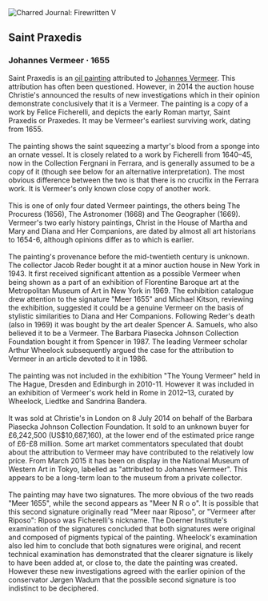 <div class="artwork-of-the-day">
  <div class="container">
    <div class="img-wrapper">
      <img
        src="https://uploads8.wikiart.org/00367/images/johannes-vermeer/screenshot-2021-11-13-172329.png"
        alt="Charred Journal: Firewritten V" />
    </div>
    <div class="artwork-detail">
      <div class="artwork-origin"> 
        <h2 class="artwork-name">Saint Praxedis</h2>
        <h3 class="artist">
          Johannes Vermeer
                    ·  1655
        </h3>
      </div>
      <p class="description">
        <span class="artwork-description-text ng-binding" ng-bind-html="viewModel.ArtworkOfTheDay.Description | unsafe">Saint Praxedis is an <a target="_blank" href="/en/paintings-by-media/oil-on-sacking">oil painting</a> attributed to <a target="_blank" href="/en/johannes-vermeer">Johannes Vermeer</a>. This attribution has often been questioned. However, in 2014 the auction house Christie's announced the results of new investigations which in their opinion demonstrate conclusively that it is a Vermeer. The painting is a copy of a work by Felice Ficherelli, and depicts the early Roman martyr, Saint Praxedis or Praxedes. It may be Vermeer's earliest surviving work, dating from 1655.
<br>
<br>The painting shows the saint squeezing a martyr's blood from a sponge into an ornate vessel. It is closely related to a work by Ficherelli from 1640–45, now in the Collection Fergnani in Ferrara, and is generally assumed to be a copy of it (though see below for an alternative interpretation). The most obvious difference between the two is that there is no crucifix in the Ferrara work. It is Vermeer's only known close copy of another work.
<br>
<br>This is one of only four dated Vermeer paintings, the others being The Procuress (1656), The Astronomer (1668) and The Geographer (1669). Vermeer's two early history paintings, Christ in the House of Martha and Mary and Diana and Her Companions, are dated by almost all art historians to 1654-6, although opinions differ as to which is earlier.
<br>
<br>The painting's provenance before the mid-twentieth century is unknown. The collector Jacob Reder bought it at a minor auction house in New York in 1943. It first received significant attention as a possible Vermeer when being shown as a part of an exhibition of Florentine Baroque art at the Metropolitan Museum of Art in New York in 1969. The exhibition catalogue drew attention to the signature "Meer 1655" and Michael Kitson, reviewing the exhibition, suggested it could be a genuine Vermeer on the basis of stylistic similarities to Diana and Her Companions. Following Reder's death (also in 1969) it was bought by the art dealer Spencer A. Samuels, who also believed it to be a Vermeer. The Barbara Piasecka Johnson Collection Foundation bought it from Spencer in 1987. The leading Vermeer scholar Arthur Wheelock subsequently argued the case for the attribution to Vermeer in an article devoted to it in 1986.
<br>
<br>The painting was not included in the exhibition "The Young Vermeer" held in The Hague, Dresden and Edinburgh in 2010-11. However it was included in an exhibition of Vermeer's work held in Rome in 2012–13, curated by Wheelock, Liedtke and Sandrina Bandera.
<br>
<br>It was sold at Christie's in London on 8 July 2014 on behalf of the Barbara Piasecka Johnson Collection Foundation. It sold to an unknown buyer for £6,242,500 (US$10,687,160), at the lower end of the estimated price range of £6-£8 million. Some art market commentators speculated that doubt about the attribution to Vermeer may have contributed to the relatively low price. From March 2015 it has been on display in the National Museum of Western Art in Tokyo, labelled as "attributed to Johannes Vermeer". This appears to be a long-term loan to the museum from a private collector.
<br>
<br>The painting may have two signatures. The more obvious of the two reads "Meer 1655", while the second appears as "Meer N R o o". It is possible that this second signature originally read "Meer naar Riposo", or "Vermeer after Riposo": Riposo was Ficherelli's nickname. The Doerner Institute's examination of the signatures concluded that both signatures were original and composed of pigments typical of the painting. Wheelock's examination also led him to conclude that both signatures were original, and recent technical examination has demonstrated that the clearer signature is likely to have been added at, or close to, the date the painting was created. However these new investigations agreed with the earlier opinion of the conservator Jørgen Wadum that the possible second signature is too indistinct to be deciphered.</span>
                        <div class="text-shadow-container" ng-show="showShadow" style=""></div>
      </p>
    </div>
  </div>

</div>
